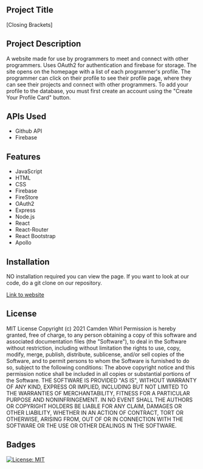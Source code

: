 ## Project Title

[Closing Brackets]


## Project Description 

A website made for use by programmers to meet and connect with other programmers. Uses OAuth2 for authentication and firebase for storage. The site opens on the homepage with a list of each programmer's profile. The programmer can click on their profile to see their profile page, where they can see their projects and connect with other programmers. To add your profile to the database, you must first create an account using the "Create Your Profile Card" button.

## APIs Used 
- Github API
- Firebase

## Features

- JavaScript
- HTML 
- CSS
- Firebase
- FireStore
- OAuth2
- Express
- Node.js
- React
- React-Router
- React Bootstrap
- Apollo


## Installation 

NO installation required you can view the page. If you want to look at our code, do a git clone on our repository. 

[Link to website](https://sheltered-spire-55566.herokuapp.com)


## License 

MIT License
Copyright (c) 2021 Camden Whirl
Permission is hereby granted, free of charge, to any person obtaining a copy
of this software and associated documentation files (the "Software"), to deal
in the Software without restriction, including without limitation the rights
to use, copy, modify, merge, publish, distribute, sublicense, and/or sell
copies of the Software, and to permit persons to whom the Software is
furnished to do so, subject to the following conditions:
The above copyright notice and this permission notice shall be included in all
copies or substantial portions of the Software.
THE SOFTWARE IS PROVIDED "AS IS", WITHOUT WARRANTY OF ANY KIND, EXPRESS OR
IMPLIED, INCLUDING BUT NOT LIMITED TO THE WARRANTIES OF MERCHANTABILITY,
FITNESS FOR A PARTICULAR PURPOSE AND NONINFRINGEMENT. IN NO EVENT SHALL THE
AUTHORS OR COPYRIGHT HOLDERS BE LIABLE FOR ANY CLAIM, DAMAGES OR OTHER
LIABILITY, WHETHER IN AN ACTION OF CONTRACT, TORT OR OTHERWISE, ARISING FROM,
OUT OF OR IN CONNECTION WITH THE SOFTWARE OR THE USE OR OTHER DEALINGS IN THE
SOFTWARE.

## Badges

[![License: MIT](https://img.shields.io/badge/License-MIT-yellow.svg)](https://opensource.org/licenses/MIT)

